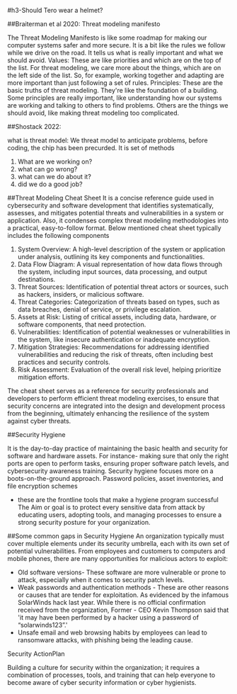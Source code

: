 #h3-Should Tero wear a helmet?

##Braiterman et al 2020: Threat modeling manifesto

The Threat Modeling Manifesto is like some roadmap for making our computer systems safer and more secure. It is a bit like the rules we follow while we drive on the road. It tells us what is really important and what we should avoid.
Values: These are like priorities and which are on the top of the list. For threat modeling, we care more about the things, which are on the left side of the list. So, for example, working together and adapting are more important than just following a set of rules.
Principles: These are the basic truths of threat modeling. They're like the foundation of a building. Some principles are really important, like understanding how our systems are working and talking to others to find problems. Others are the things we should avoid, like making threat modeling too complicated.

##Shostack 2022:

what is threat model: We threat model to anticipate problems, before coding, the chip has been precurded. It is set of methods
1. What are we working on?
2. what can go wrong?
3. what can we do about it?
4. did we do a good job?

##Threat Modeling Cheat Sheet
It is a concise reference guide used in cybersecurity and software development that identifies systematically, assesses, and mitigates potential threats and vulnerabilities in a system or application. Also, it condenses complex threat modeling methodologies into a practical, easy-to-follow format.
Below mentioned cheat sheet typically includes the following components
1. System Overview: A high-level description of the system or application under analysis, outlining its key components and functionalities.
2. Data Flow Diagram: A visual representation of how data flows through the system, including input sources, data processing, and output destinations.
3. Threat Sources: Identification of potential threat actors or sources, such as hackers, insiders, or malicious software.
4. Threat Categories: Categorization of threats based on types, such as data breaches, denial of service, or privilege escalation.
5. Assets at Risk: Listing of critical assets, including data, hardware, or software components, that need protection.
6. Vulnerabilities: Identification of potential weaknesses or vulnerabilities in the system, like insecure authentication or inadequate encryption.
7. Mitigation Strategies: Recommendations for addressing identified vulnerabilities and reducing the risk of threats, often including best practices and security controls.
8. Risk Assessment: Evaluation of the overall risk level, helping prioritize mitigation efforts.

The cheat sheet serves as a reference for security professionals and developers to perform efficient threat modeling exercises, to ensure that security concerns are integrated into the design and development process from the beginning, ultimately enhancing the resilience of the system against cyber threats.

##Security Hygiene

It is the day-to-day practice of maintaining the basic health and security for software and hardware assets. For instance- making sure that only the right ports are open to perform tasks, ensuring proper software patch levels, and cybersecurity awareness training.
Security hygiene focuses more on a boots-on-the-ground approach. Password policies, asset inventories, and file encryption schemes 
-  these are the frontline tools that make a hygiene program successful
The Aim or goal is to protect every sensitive data from attack by educating users, adopting tools, and managing processes to ensure a strong security posture for your organization.

##Some common gaps in Security Hygiene
An organization typically must cover multiple elements under its security umbrella, each with its own set of potential vulnerabilities. From employees and customers to computers and mobile phones, there are many opportunities for malicious actors to exploit:

- Old software versions- These software are more vulnerable or prone to attack, especially when it comes to security patch levels.
- Weak passwords and authentication methods - These are other reasons or causes that are tender for exploitation. As evidenced by the infamous SolarWinds hack last year. While there is no official confirmation received from the organization, Former - CEO Kevin Thompson said that 'it may have been performed by a hacker using a password of “solarwinds123”.'
- Unsafe email and web browsing habits by employees can lead to ransomware attacks, with phishing being the leading cause.

Security ActionPlan

Building a culture for security within the organization; it requires a combination of processes, tools, and training that can help everyone to become aware of cyber security information or cyber hygienists.
